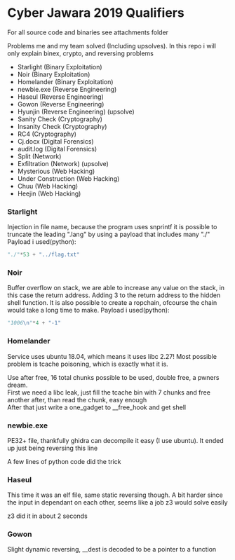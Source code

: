 

# Cyber Jawara 2019 Qualifiers

For all source code and binaries see attachments folder

Problems me and my team solved (Including upsolves). In this repo i will only explain binex, crypto, and reversing problems
* Starlight (Binary Exploitation)
* Noir (Binary Exploitation)
* Homelander (Binary Exploitation)
* newbie.exe (Reverse Engineering)
* Haseul (Reverse Engineering)
* Gowon (Reverse Engineering)
* Hyunjin (Reverse Engineering) (upsolve)
* Sanity Check (Cryptography)
* Insanity Check (Cryptography)
* RC4 (Cryptography)
* Cj.docx (Digital Forensics)
* audit.log (Digital Forensics)
* Split (Network)
* Exfiltration (Network) (upsolve)
* Mysterious (Web Hacking)
* Under Construction (Web Hacking)
* Chuu (Web Hacking)
* Heejin (Web Hacking)



### Starlight

Injection in file name, because the program uses snprintf it is possible to truncate the leading ".lang" by using a payload that includes many "./"
Payload i used(python): 
```python
"./"*53 + "../flag.txt"
```


### Noir

Buffer overflow on stack, we are able to increase any value on the stack, in this case the return address. Adding 3 to the return address to the hidden shell function. It is also possible to create a ropchain, ofcourse the chain would take a long time to make.
Payload i used(python): 
```python
"1006\n"*4 + "-1"
```


### Homelander

Service uses ubuntu 18.04, which means it uses libc 2.27! Most possible problem is tcache poisoning, which is exactly what it is.

<!-- image -->

Use after free, 16 total chunks possible to be used, double free, a pwners dream. <br>
First we need a libc leak, just fill the tcache bin with 7 chunks and free another after, than read the chunk, easy enough <br>
After that just write a one_gadget to \_\_free_hook and get shell


### newbie.exe

PE32+ file, thankfully ghidra can decompile it easy (I use ubuntu). It ended up just being reversing this line

<!-- image -->

A few lines of python code did the trick


### Haseul

This time it was an elf file, same static reversing though. A bit harder since the input in dependant on each other, seems like a job z3 would solve easily

<!-- image -->

z3 did it in about 2 seconds


### Gowon

Slight dynamic reversing, \_\_dest is decoded to be a pointer to a function

<!-- image -->

